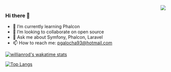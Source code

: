 <img align="right" src="https://github-readme-stats.vercel.app/api?username=pgalocha&theme=default&show_icons=true&count_private=true" />

### Hi there 👋
- 🌱 I’m currently learning Phalcon
- 👯 I’m looking to collaborate on open source
- 💬 Ask me about Symfony, Phalcon, Laravel
- 📫 How to reach me: pgalocha93@hotmail.com

<!--
**pgalocha/pgalocha** is a ✨ _special_ ✨ repository because its `README.md` (this file) appears on your GitHub profile.

Here are some ideas to get you started:

- 🔭 I’m currently working on ...
- 🌱 I’m currently learning ...
- 👯 I’m looking to collaborate on ...
- 🤔 I’m looking for help with ...
- 💬 Ask me about ...
- 📫 How to reach me: ...
- 😄 Pronouns: ...
- ⚡ Fun fact: ...
-->

[![willianrod's wakatime stats](https://github-readme-stats.vercel.app/api/wakatime?username=pgalocha)](https://github.com/anuraghazra/github-readme-stats)

[![Top Langs](https://github-readme-stats.vercel.app/api/top-langs/?username=pgalocha&layout=compact)](https://github.com/anuraghazra/github-readme-stats)
